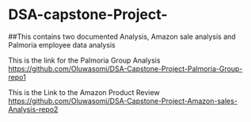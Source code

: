 # DSA-capstone-Project-

##This contains two documented Analysis, Amazon sale analysis and  Palmoria employee data analysis 

This is the link for the Palmoria Group Analysis
https://github.com/Oluwasomi/DSA-Capstone-Project-Palmoria-Group-repo1

This is the Link to the Amazon Product Review
https://github.com/Oluwasomi/DSA-Capstone-Project-Amazon-sales-Analysis-repo2
